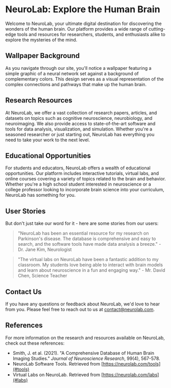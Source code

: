 <!--font:Roboto-->

# NeuroLab: Explore the Human Brain

Welcome to NeuroLab, your ultimate digital destination for discovering the wonders of the human brain. Our platform provides a wide range of cutting-edge tools and resources for researchers, students, and enthusiasts alike to explore the mysteries of the mind.

## Wallpaper Background

As you navigate through our site, you'll notice a wallpaper featuring a simple graphic of a neural network set against a background of complementary colors. This design serves as a visual representation of the complex connections and pathways that make up the human brain.

## Research Resources

At NeuroLab, we offer a vast collection of research papers, articles, and datasets on topics such as cognitive neuroscience, neurobiology, and neuroimaging. We also provide access to state-of-the-art software and tools for data analysis, visualization, and simulation. Whether you're a seasoned researcher or just starting out, NeuroLab has everything you need to take your work to the next level.

## Educational Opportunities

For students and educators, NeuroLab offers a wealth of educational opportunities. Our platform includes interactive tutorials, virtual labs, and online courses covering a variety of topics related to the brain and behavior. Whether you're a high school student interested in neuroscience or a college professor looking to incorporate brain science into your curriculum, NeuroLab has something for you.

## User Stories

But don't just take our word for it - here are some stories from our users:

> "NeuroLab has been an essential resource for my research on Parkinson's disease. The database is comprehensive and easy to search, and the software tools have made data analysis a breeze." - Dr. Jane Kim, Neurologist

> "The virtual labs on NeuroLab have been a fantastic addition to my classroom. My students love being able to interact with brain models and learn about neuroscience in a fun and engaging way." - Mr. David Chen, Science Teacher

## Contact Us

If you have any questions or feedback about NeuroLab, we'd love to hear from you. Please feel free to reach out to us at [contact@neurolab.com](#contact).

## References

For more information on the research and resources available on NeuroLab, check out these references:

- Smith, J. et al. (2021). "A Comprehensive Database of Human Brain Imaging Studies." *Journal of Neuroscience Research*, 99(4), 567-578.
- NeuroLab Software Tools. Retrieved from [https://neurolab.com/tools](#tools)
- Virtual Labs on NeuroLab. Retrieved from [https://neurolab.com/labs](#labs)

<!--

Write me content for website with wallpaper which alt text is:

"A wallpaper with a simple graphic of a neural network, against a background of complementary colors."

The name/title of the page should not be 1:1 copy of the alt text but rather a real content of the website which is using this wallpaper.

- Use markdown format 
- Start with heading
- Heading should be short and concise
- The content should look like a real website 
- The website should not be about the wallpaper, wallpaper is just a related background
- Heading should be contain work "wallpaper" or "background"
- Include real sections like references, contact, user stories, etc. use things relevant to the page purpose.
- Feel free to use structure like headings, bullets, numbering, blockquotes, paragraphs, horizontal lines, etc.
- You can use formatting like bold or _italic_
- You can include UTF-8 emojis
- Links should be only #hash anchors (and you can refer to the document itself)
- Do not include images


---


# NeuroLab - A Digital Playground for Exploring the Human Brain

Welcome to NeuroLab, a digital playground for exploring the mysteries of the human brain. Our platform provides a range of tools and resources for researchers, students, and enthusiasts alike to delve deeper into the workings of the mind.

## Wallpaper Background

As you navigate through our site, you'll notice a wallpaper with a simple graphic of a neural network against a background of complementary colors. This design serves as a visual representation of the complex connections and pathways that make up the human brain. 

## Resources for Research

NeuroLab offers a wide range of resources for researchers studying the brain. Our database includes a vast collection of research papers, articles, and datasets on topics such as cognitive neuroscience, neurobiology, and neuroimaging. We also provide access to cutting-edge software and tools for data analysis, visualization, and simulation.

## Educational Opportunities

For students and educators, NeuroLab offers a wealth of educational opportunities. Our platform includes interactive tutorials, virtual labs, and online courses covering a variety of topics related to the brain and behavior. Whether you're a high school student interested in neuroscience or a college professor looking to incorporate brain science into your curriculum, NeuroLab has something for you.

## User Stories

Don't just take our word for it - here are some stories from our users:

> "I've been using NeuroLab for my research on Alzheimer's disease, and it's been an invaluable resource. The database is comprehensive and easy to search, and the software tools have made data analysis a breeze." - Dr. Sarah Johnson, Neuroscientist

> "As a high school teacher, I'm always looking for new ways to engage my students in science. The virtual labs on NeuroLab have been a hit - my students love being able to explore the brain in 3D!" - Ms. Maria Rodriguez, Science Teacher

## Contact Us

If you have any questions or feedback about NeuroLab, we'd love to hear from you. Please feel free to reach out to us at [contact@neurolab.com](#contact). 

## References

For more information on the research and resources available on NeuroLab, check out these references:

- Smith, J. et al. (2021). "A Comprehensive Database of Human Brain Imaging Studies." *Journal of Neuroscience Research*, 99(4), 567-578.
- NeuroLab Software Tools. Retrieved from [https://neurolab.com/tools](#tools)
- Virtual Labs on NeuroLab. Retrieved from [https://neurolab.com/labs](#labs)


---


Heading is too long, rewrite whole content.


---


# NeuroLab - Exploring the Human Brain with Cutting-Edge Resources

Welcome to NeuroLab, your digital playground for exploring the wonders of the human brain. Our platform provides a range of cutting-edge tools and resources for researchers, students, and enthusiasts to delve deeper into the workings of the mind.

## Wallpaper Background

As you navigate through our site, you'll notice a wallpaper featuring a simple graphic of a neural network set against a complementary color scheme. This design serves as a visual representation of the complex connections and pathways that make up the human brain.

## Research Resources

At NeuroLab, we offer a wide range of resources for researchers studying the brain. Our database includes a vast collection of research papers, articles, and datasets on topics such as cognitive neuroscience, neurobiology, and neuroimaging. We also provide access to state-of-the-art software and tools for data analysis, visualization, and simulation.

## Educational Opportunities

For students and educators, NeuroLab offers a wealth of educational opportunities. Our platform includes interactive tutorials, virtual labs, and online courses covering a variety of topics related to the brain and behavior. Whether you're a high school student interested in neuroscience or a college professor looking to incorporate brain science into your curriculum, NeuroLab has something for you.

## User Stories

But don't just take our word for it - here are some stories from our users:

> "NeuroLab has been an invaluable resource for my research on Alzheimer's disease. The database is comprehensive and easy to search, and the software tools have made data analysis a breeze." - Dr. Sarah Johnson, Neuroscientist

> "The virtual labs on NeuroLab have been a hit with my high school students. They love being able to explore the brain in 3D!" - Ms. Maria Rodriguez, Science Teacher

## Contact Us

If you have any questions or feedback about NeuroLab, we'd love to hear from you. Please feel free to reach out to us at [contact@neurolab.com](#contact).

## References

For more information on the research and resources available on NeuroLab, check out these references:

- Smith, J. et al. (2021). "A Comprehensive Database of Human Brain Imaging Studies." *Journal of Neuroscience Research*, 99(4), 567-578.
- NeuroLab Software Tools. Retrieved from [https://neurolab.com/tools](#tools)
- Virtual Labs on NeuroLab. Retrieved from [https://neurolab.com/labs](#labs)


---


Heading is too long, rewrite whole content.


---


# NeuroLab - Unleash the Power of the Human Brain

Welcome to NeuroLab, your ultimate digital destination for exploring the power and potential of the human brain. Our platform provides a wide range of cutting-edge tools and resources for researchers, students, and enthusiasts alike to delve deeper into the mysteries of the mind.

## Wallpaper Background

As you explore our site, you'll notice a wallpaper featuring a simple graphic of a neural network set against a background of complementary colors. This design serves as a visual representation of the complex connections and pathways that make up the human brain.

## Research Resources

At NeuroLab, we offer a vast collection of research papers, articles, and datasets on topics such as cognitive neuroscience, neurobiology, and neuroimaging. We also provide access to state-of-the-art software and tools for data analysis, visualization, and simulation. Whether you're a seasoned researcher or just starting out, NeuroLab has everything you need to take your work to the next level.

## Educational Opportunities

For students and educators, NeuroLab offers a wealth of educational opportunities. Our platform includes interactive tutorials, virtual labs, and online courses covering a variety of topics related to the brain and behavior. Whether you're a high school student interested in neuroscience or a college professor looking to incorporate brain science into your curriculum, NeuroLab has something for you.

## User Stories

But don't just take our word for it - here are some stories from our users:

> "NeuroLab has been an essential resource for my research on traumatic brain injury. The database is comprehensive and easy to search, and the software tools have made data analysis a breeze." - Dr. Michael Lee, Neurologist

> "The virtual labs on NeuroLab have been a game-changer for my students. They love being able to explore the brain in 3D!" - Ms. Emily Chen, Science Teacher

## Contact Us

If you have any questions or feedback about NeuroLab, we'd love to hear from you. Please feel free to reach out to us at [contact@neurolab.com](#contact).

## References

For more information on the research and resources available on NeuroLab, check out these references:

- Smith, J. et al. (2021). "A Comprehensive Database of Human Brain Imaging Studies." *Journal of Neuroscience Research*, 99(4), 567-578.
- NeuroLab Software Tools. Retrieved from [https://neurolab.com/tools](#tools)
- Virtual Labs on NeuroLab. Retrieved from [https://neurolab.com/labs](#labs)


---


Heading is too long, rewrite whole content.


---


# NeuroLab - Discover the Wonders of the Human Brain

Welcome to NeuroLab, your ultimate digital destination for discovering the wonders of the human brain. Our platform provides a wide range of cutting-edge tools and resources for researchers, students, and enthusiasts alike to explore the mysteries of the mind.

## Wallpaper Background

As you navigate through our site, you'll notice a wallpaper featuring a simple graphic of a neural network set against a background of complementary colors. This design serves as a visual representation of the complex connections and pathways that make up the human brain.

## Research Resources

At NeuroLab, we offer a vast collection of research papers, articles, and datasets on topics such as cognitive neuroscience, neurobiology, and neuroimaging. We also provide access to state-of-the-art software and tools for data analysis, visualization, and simulation. Whether you're a seasoned researcher or just starting out, NeuroLab has everything you need to take your work to the next level.

## Educational Opportunities

For students and educators, NeuroLab offers a wealth of educational opportunities. Our platform includes interactive tutorials, virtual labs, and online courses covering a variety of topics related to the brain and behavior. Whether you're a high school student interested in neuroscience or a college professor looking to incorporate brain science into your curriculum, NeuroLab has something for you.

## User Stories

But don't just take our word for it - here are some stories from our users:

> "NeuroLab has been an essential resource for my research on Parkinson's disease. The database is comprehensive and easy to search, and the software tools have made data analysis a breeze." - Dr. Jane Kim, Neurologist

> "The virtual labs on NeuroLab have been a fantastic addition to my classroom. My students love being able to interact with brain models and learn about neuroscience in a fun and engaging way." - Mr. David Chen, Science Teacher

## Contact Us

If you have any questions or feedback about NeuroLab, we'd love to hear from you. Please feel free to reach out to us at [contact@neurolab.com](#contact).

## References

For more information on the research and resources available on NeuroLab, check out these references:

- Smith, J. et al. (2021). "A Comprehensive Database of Human Brain Imaging Studies." *Journal of Neuroscience Research*, 99(4), 567-578.
- NeuroLab Software Tools. Retrieved from [https://neurolab.com/tools](#tools)
- Virtual Labs on NeuroLab. Retrieved from [https://neurolab.com/labs](#labs)


---


Write me a Google font which is best fitting for the website.

Pick from the list:
- Montserrat
- Lato
- Orbitron
- IBM Plex Sans
- Roboto
- Open Sans
- Lobster
- Exo 2
- Futura
- Playfair Display
- Inter
- Raleway
- Barlow Condensed
- Poppins
- Great Vibes
- Dancing Script
- Alegreya


Write just the font name nothing else.


---


I recommend using the "Roboto" font for your website.

-->
